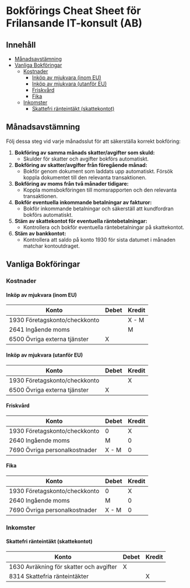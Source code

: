 # Bokförings Cheat Sheet för Frilansande IT-konsult (AB)

## Innehåll
- [Månadsavstämning](#månadsavstämning)
- [Vanliga Bokföringar](#vanliga-bokföringar)
  - [Kostnader](#kostnader)
    - [Inköp av mjukvara (inom EU)](#inköp-av-mjukvara-inom-eu)
    - [Inköp av mjukvara (utanför EU)](#inköp-av-mjukvara-utanför-eu)
    - [Friskvård](#friskvård)
    - [Fika](#fika)
  - [Inkomster](#inkomster)
    - [Skattefri ränteintäkt (skattekontot)](#skattefri-ränteintäkt-skattekontot)

## Månadsavstämning
Följ dessa steg vid varje månadsslut för att säkerställa korrekt bokföring:
1. **Bokföring av samma månads skatter/avgifter som skuld:**
   - Skulder för skatter och avgifter bokförs automatiskt.
2. **Bokföring av skatter/avgifter från föregående månad:**
   - Bokför genom dokument som laddats upp automatiskt. Försök koppla dokumentet till den relevanta transaktionen.
3. **Bokföring av moms från två månader tidigare:**
   - Koppla momsbokföringen till momsrapporten och den relevanta transaktionen.
4. **Bokför eventuella inkommande betalningar av fakturor:**
   - Bokför inkommande betalningar och säkerställ att kundfordran bokförs automatiskt.
5. **Stäm av skattekontot för eventuella räntebetalningar:**
   - Kontrollera och bokför eventuella räntebetalningar på skattekontot.
6. **Stäm av bankkontot:**
   - Kontrollera att saldo på konto 1930 för sista datumet i månaden matchar kontoutdraget.

## Vanliga Bokföringar

### Kostnader
#### Inköp av mjukvara (inom EU)
| Konto                             | Debet  | Kredit |
| --------------------------------- | ------ | ------ |
| 1930 Företagskonto/checkkonto     |        | X - M  |
| 2641 Ingående moms                |        | M      |
| 6500 Övriga externa tjänster      | X      |        |

#### Inköp av mjukvara (utanför EU)
| Konto                             | Debet  | Kredit |
| --------------------------------- | ------ | ------ |
| 1930 Företagskonto/checkkonto     |        | X      |
| 6500 Övriga externa tjänster      | X      |        |

#### Friskvård
| Konto                             | Debet   | Kredit |
| --------------------------------- | ------- | ------ |
| 1930 Företagskonto/checkkonto     | 0       | X      |
| 2640 Ingående moms                | M       | 0      |
| 7690 Övriga personalkostnader     | X - M   | 0      |

#### Fika
| Konto                             | Debet  | Kredit |
| --------------------------------- | ------ | ------ |
| 1930 Företagskonto/checkkonto     | 0      | X      |
| 2640 Ingående moms                | M      | 0      |
| 7690 Övriga personalkostnader     | X - M  | 0      |

### Inkomster
#### Skattefri ränteintäkt (skattekontot)
| Konto                                     | Debet  | Kredit |
| ----------------------------------------- | ------ | ------ |
| 1630 Avräkning för skatter och avgifter   | X      |        |
| 8314 Skattefria ränteintäkter             |        | X      |
